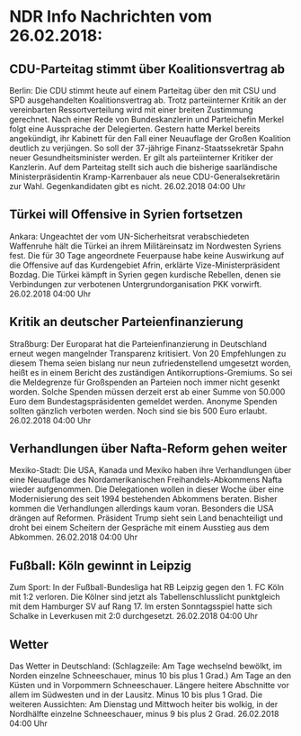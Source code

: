 # NDR Info Nachrichten vom 26.02.2018:


## CDU-Parteitag stimmt über Koalitionsvertrag ab
Berlin: Die CDU stimmt heute auf einem Parteitag über den mit CSU und SPD ausgehandelten Koalitionsvertrag ab. Trotz parteiinterner Kritik an der vereinbarten Ressortverteilung wird mit einer breiten Zustimmung gerechnet. Nach einer Rede von Bundeskanzlerin und Parteichefin Merkel folgt eine Aussprache der Delegierten. Gestern hatte Merkel bereits angekündigt, ihr Kabinett für den Fall einer Neuauflage der Großen Koalition deutlich zu verjüngen. So soll der 37-jährige Finanz-Staatssekretär Spahn neuer Gesundheitsminister werden. Er gilt als parteiinterner Kritiker der Kanzlerin. Auf dem Parteitag stellt sich auch die bisherige saarländische Ministerpräsidentin Kramp-Karrenbauer als neue CDU-Generalsekretärin zur Wahl. Gegenkandidaten gibt es nicht. 26.02.2018 04:00 Uhr 

## Türkei will Offensive in Syrien fortsetzen
Ankara:		Ungeachtet der vom UN-Sicherheitsrat verabschiedeten Waffenruhe hält die Türkei an ihrem Militäreinsatz im Nordwesten Syriens fest. Die für 30 Tage angeordnete Feuerpause habe keine Auswirkung auf die Offensive auf das Kurdengebiet Afrin, erklärte Vize-Ministerpräsident Bozdag. Die Türkei kämpft in Syrien gegen kurdische Rebellen, denen sie Verbindungen zur verbotenen Untergrundorganisation PKK vorwirft. 26.02.2018 04:00 Uhr 

## Kritik an deutscher Parteienfinanzierung
Straßburg: Der Europarat hat die Parteienfinanzierung in Deutschland erneut wegen mangelnder Transparenz kritisiert. Von 20 Empfehlungen zu diesem Thema seien bislang nur neun zufriedenstellend umgesetzt worden, heißt es in einem Bericht des zuständigen Antikorruptions-Gremiums. So sei die Meldegrenze für Großspenden an Parteien noch immer nicht gesenkt worden. Solche Spenden müssen derzeit erst ab einer Summe von 50.000 Euro dem Bundestagspräsidenten gemeldet werden. Anonyme Spenden sollten gänzlich verboten werden. Noch sind sie bis 500 Euro erlaubt. 26.02.2018 04:00 Uhr 

## Verhandlungen über Nafta-Reform gehen weiter
Mexiko-Stadt: 	Die USA, Kanada und Mexiko haben ihre Verhandlungen über eine Neuauflage des Nordamerikanischen Freihandels-Abkommens Nafta wieder aufgenommen. Die Delegationen wollen in dieser Woche über eine Modernisierung des seit 1994 bestehenden Abkommens beraten. Bisher kommen die Verhandlungen allerdings kaum voran. Besonders die USA drängen auf Reformen. Präsident Trump sieht sein Land benachteiligt und droht bei einem Scheitern der Gespräche mit einem Ausstieg aus dem Abkommen. 26.02.2018 04:00 Uhr 

## Fußball: Köln gewinnt in Leipzig
Zum Sport: In der Fußball-Bundesliga hat RB Leipzig gegen den 1. FC Köln mit 1:2 verloren. Die Kölner sind jetzt als Tabellenschlusslicht punktgleich mit dem Hamburger SV auf Rang 17. Im ersten Sonntagsspiel hatte sich Schalke in Leverkusen mit 2:0 durchgesetzt. 26.02.2018 04:00 Uhr 

## Wetter
Das Wetter in Deutschland:
(Schlagzeile: Am Tage wechselnd bewölkt, im Norden einzelne Schneeschauer, minus 10 bis plus 1 Grad.) Am Tage an den Küsten und in Vorpommern Schneeschauer. Längere heitere Abschnitte vor allem im Südwesten und in der Lausitz. Minus 10 bis plus 1 Grad. Die weiteren Aussichten: Am Dienstag und Mittwoch heiter bis wolkig, in der Nordhälfte einzelne Schneeschauer, minus 9 bis plus 2 Grad. 26.02.2018 04:00 Uhr 
